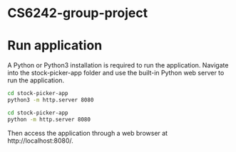 # CS6242-group-project

# Run application
A Python or Python3 installation is required to run the application.
Navigate into the stock-picker-app folder and use the built-in Python web server to run the application.

```bash
cd stock-picker-app
python3 -m http.server 8080
```
```bash
cd stock-picker-app
python -m http.server 8080
```

Then access the application through a web browser at http://localhost:8080/.
